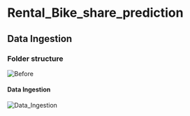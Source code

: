 # Rental_Bike_share_prediction



## Data Ingestion 

### Folder structure 

![Before](https://user-images.githubusercontent.com/109200332/226115648-39a3c045-c68f-4a44-8398-2d643aa9fec9.png)


#### Data Ingestion 


![Data_Ingestion](https://user-images.githubusercontent.com/109200332/226117526-e5669825-d7e4-4e9a-8347-8ce11d314386.png)
